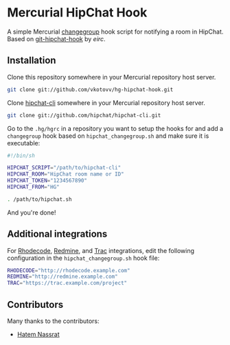 # Mercurial HipChat Hook

A simple Mercurial [changegroup](http://www.selenic.com/mercurial/hgrc.5.html#hooks) hook script for notifying a room in HipChat.
Based on [git-hipchat-hook](https://github.com/eirc/git-hipchat-hook) by *eirc*.

## Installation

Clone this repository somewhere in your Mercurial repository host server.

```sh
git clone git://github.com/vkotovv/hg-hipchat-hook.git
```

Clone [hipchat-cli](https://github.com/hipchat/hipchat-cli) somewhere in your Mercurial repository host server.

```sh
git clone git://github.com/hipchat/hipchat-cli.git
```
Go to the `.hg/hgrc` in a repository you want to setup the hooks for and add a `changegroup` hook based on `hipchat_changegroup.sh` and make sure it is executable:

```sh
#!/bin/sh

HIPCHAT_SCRIPT="/path/to/hipchat-cli"
HIPCHAT_ROOM="HipChat room name or ID"
HIPCHAT_TOKEN="1234567890"
HIPCHAT_FROM="HG"

. /path/to/hipchat.sh
```

And you're done!

## Additional integrations

For [Rhodecode](http://rhodecode.org), [Redmine](http://redmine.org), and [Trac](http://trac.edgewall.org/) integrations, edit the following configuration in the `hipchat_changegroup.sh` hook file:
```sh
RHODECODE="http://rhodecode.example.com"
REDMINE="http://redmine.example.com"
TRAC="https://trac.example.com/project"
```

## Contributors

Many thanks to the contributors:
* [Hatem Nassrat](https://github.com/pykler)
